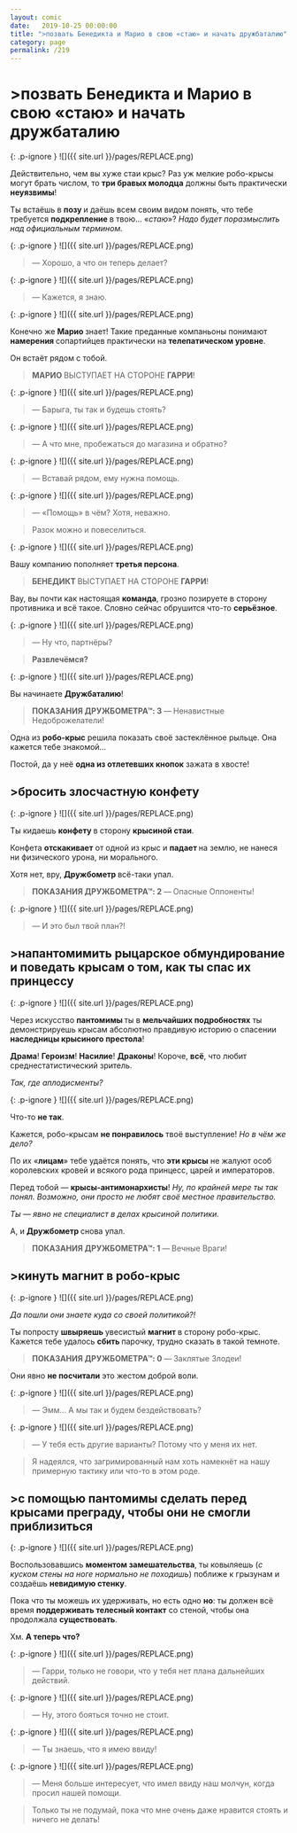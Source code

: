 ```yaml
---
layout: comic
date:   2019-10-25 00:00:00 
title: ">позвать Бенедикта и Марио в свою «стаю» и начать дружбаталию"
category: page
permalink: /219
---
```

# >позвать Бенедикта и Марио в свою «стаю» и начать дружбаталию

{: .p-ignore }
![]({{ site.url }}/pages/REPLACE.png)

Действительно, чем вы хуже стаи крыс? Раз уж мелкие робо-крысы могут брать числом, то <strong>три бравых молодца</strong> должны быть практически <strong>неуязвимы</strong>!

Ты встаёшь в <strong>позу </strong>и даёшь всем своим видом понять, что тебе требуется <strong>подкрепление </strong>в твою… «<em>стаю</em>»? <em>Надо будет поразмыслить над официальным термином.</em>

{: .p-ignore }
![]({{ site.url }}/pages/REPLACE.png)

<blockquote>— Хорошо, а что он теперь делает?</blockquote>

{: .p-ignore }
![]({{ site.url }}/pages/REPLACE.png)

<blockquote>— Кажется, я знаю.</blockquote>

{: .p-ignore }
![]({{ site.url }}/pages/REPLACE.png)

Конечно же <strong>Марио </strong>знает! Такие преданные компаньоны понимают <strong>намерения </strong>сопартийцев практически на <strong>телепатическом уровне</strong>.

Он встаёт рядом с тобой.

<blockquote><strong>МАРИО </strong>ВЫСТУПАЕТ НА СТОРОНЕ <strong>ГАРРИ</strong>!</blockquote>

{: .p-ignore }
![]({{ site.url }}/pages/REPLACE.png)

<blockquote>— Барыга, ты так и будешь стоять?</blockquote>

{: .p-ignore }
![]({{ site.url }}/pages/REPLACE.png)

<blockquote>— А что мне, пробежаться до магазина и обратно?</blockquote>

{: .p-ignore }
![]({{ site.url }}/pages/REPLACE.png)

<blockquote>— Вставай рядом, ему нужна помощь.</blockquote>

{: .p-ignore }
![]({{ site.url }}/pages/REPLACE.png)

<blockquote>— «Помощь» в чём? Хотя, неважно.</blockquote>

<blockquote>Разок можно и повеселиться.</blockquote>

{: .p-ignore }
![]({{ site.url }}/pages/REPLACE.png)

Вашу компанию пополняет <strong>третья персона</strong>.

<blockquote><strong>БЕНЕДИКТ </strong>ВЫСТУПАЕТ НА СТОРОНЕ <strong>ГАРРИ</strong>!</blockquote>

Вау, вы почти как настоящая <strong>команда</strong>, грозно позируете в сторону противника и всё такое. Словно сейчас обрушится что-то <strong>серьёзное</strong>.

{: .p-ignore }
![]({{ site.url }}/pages/REPLACE.png)

<blockquote>— Ну что, партнёры?</blockquote>

<blockquote><strong>Развлечёмся?</strong></blockquote>

{: .p-ignore }
![]({{ site.url }}/pages/REPLACE.png)

Вы начинаете <strong>Дружбаталию</strong>!

<blockquote><strong>ПОКАЗАНИЯ ДРУЖБОМЕТРА™: 3 </strong>—<strong> </strong>Ненавистные Недоброжелатели!</blockquote>

Одна из <strong>робо-крыс</strong> решила показать своё застеклённое рыльце. Она кажется тебе знакомой…

Постой, да у неё <strong>одна из отлетевших кнопок</strong> зажата в хвосте!

## >бросить злосчастную конфету

{: .p-ignore }
![]({{ site.url }}/pages/REPLACE.png)

Ты кидаешь <strong>конфету </strong>в сторону <strong>крысиной стаи</strong>.

Конфета <strong>отскакивает</strong> от одной из крыс и <strong>падает </strong>на землю, не нанеся ни физического урона, ни морального. 

Хотя нет, вру, <strong>Дружбометр </strong>всё-таки упал.

<blockquote><strong>ПОКАЗАНИЯ ДРУЖБОМЕТРА™: 2 </strong>—<strong> </strong>Опасные Оппоненты!</blockquote>

{: .p-ignore }
![]({{ site.url }}/pages/REPLACE.png)

<blockquote>— И это был твой план?!</blockquote>

## >напантомимить рыцарское обмундирование и поведать крысам о том, как ты спас их принцессу

{: .p-ignore }
![]({{ site.url }}/pages/REPLACE.png)

Через искусство <strong>пантомимы </strong>ты в <strong>мельчайших подробностях</strong> ты демонстрируешь крысам абсолютно правдивую историю о спасении <strong>наследницы крысиного престола</strong>!

<strong>Драма</strong>! <strong>Героизм</strong>! <strong>Насилие</strong>! <strong>Драконы</strong>! Короче, <strong>всё</strong>, что любит среднестатистический зритель.

<em>Так, где аплодисменты?</em>

{: .p-ignore }
![]({{ site.url }}/pages/REPLACE.png)

Что-то <strong>не так</strong>.

Кажется, робо-крысам <strong>не понравилось</strong> твоё выступление! <em>Но в чём же дело?</em>

По их «<strong>лицам</strong>» тебе удаётся понять, что <strong>эти крысы</strong> не жалуют особ королевских кровей и всякого рода принцесс, царей и императоров.

Перед тобой — <strong>крысы-антимонархисты</strong>! <em>Ну, по крайней мере ты так понял. Возможно, они просто не любят своё местное правительство. </em>

<em>Ты — явно не специалист в делах крысиной политики.</em>

А, и <strong>Дружбометр </strong>снова упал.

<blockquote><strong>ПОКАЗАНИЯ ДРУЖБОМЕТРА™: 1 </strong>—<strong> </strong>Вечные Враги!</blockquote>

## >кинуть магнит в робо-крыс

{: .p-ignore }
![]({{ site.url }}/pages/REPLACE.png)

<em>Да пошли они знаете куда со своей политикой?!</em>

Ты попросту <strong>швыряешь </strong>увесистый <strong>магнит </strong>в сторону робо-крыс. Кажется тебе удалось <strong>сбить </strong>парочку, трудно сказать в такой темноте.

<blockquote><strong>ПОКАЗАНИЯ ДРУЖБОМЕТРА™: 0 </strong>—<strong> </strong>Заклятые Злодеи!</blockquote>

Они явно <strong>не посчитали</strong> это жестом доброй воли.

{: .p-ignore }
![]({{ site.url }}/pages/REPLACE.png)

<blockquote>— Эмм… А мы так и будем бездействовать?</blockquote>

{: .p-ignore }
![]({{ site.url }}/pages/REPLACE.png)

<blockquote>— У тебя есть другие варианты? Потому что у меня их нет.</blockquote>

<blockquote>Я надеялся, что загримированный нам хоть намекнёт на нашу примерную тактику или что-то в этом роде.</blockquote>

## >с помощью пантомимы сделать перед крысами преграду, чтобы они не смогли приблизиться

{: .p-ignore }
![]({{ site.url }}/pages/REPLACE.png)

Воспользовавшись <strong>моментом замешательства</strong>, ты ковыляешь (<em>с куском стены на ноге нормально не походишь</em>) поближе к грызунам и создаёшь <strong>невидимую стенку</strong>.

Пока что ты можешь их удерживать, но есть одно <strong>но</strong>: ты должен всё время <strong>поддерживать телесный контакт</strong> со стеной, чтобы она продолжала <strong>существовать</strong>.

Хм. <strong>А теперь что?</strong>

{: .p-ignore }
![]({{ site.url }}/pages/REPLACE.png)

<blockquote>— Гарри, только не говори, что у тебя нет плана дальнейших действий.</blockquote>

{: .p-ignore }
![]({{ site.url }}/pages/REPLACE.png)

<blockquote>— Ну, этого бояться точно не стоит.</blockquote>

{: .p-ignore }
![]({{ site.url }}/pages/REPLACE.png)

<blockquote>— Ты знаешь, что я имею ввиду!</blockquote>

{: .p-ignore }
![]({{ site.url }}/pages/REPLACE.png)

<blockquote>— Меня больше интересует, что имел ввиду наш молчун, когда просил нашей помощи.</blockquote>

<blockquote>Только ты не подумай, пока что мне очень даже нравится стоять и ничего не делать!</blockquote>
